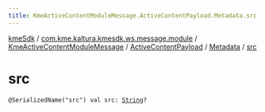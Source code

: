 ```yaml
---
title: KmeActiveContentModuleMessage.ActiveContentPayload.Metadata.src - kmeSdk
---
```


[kmeSdk](../../../../index.html) / [com.kme.kaltura.kmesdk.ws.message.module](../../../index.html) / [KmeActiveContentModuleMessage](../../index.html) / [ActiveContentPayload](../index.html) / [Metadata](index.html) / [src](./src.html)

# src

`@SerializedName("src") val src: `[`String`](https://kotlinlang.org/api/latest/jvm/stdlib/kotlin/-string/index.html)`?`